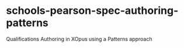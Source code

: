 schools-pearson-spec-authoring-patterns
=======================================

Qualifications Authoring in XOpus using a Patterns approach

